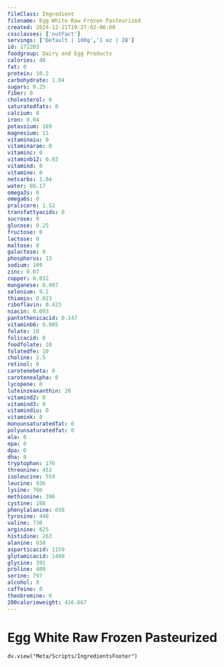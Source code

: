```yaml
---
fileClass: Ingredient
filename: Egg White Raw Frozen Pasteurized
created: 2024-12-21T19:27:02-06:00
cssclasses: ['nutFact']
servings: ['Default | 100g','1 oz | 28']
id: 172203
foodgroup: Dairy and Egg Products
calories: 48
fat: 0
protein: 10.2
carbohydrate: 1.04
sugars: 0.25
fiber: 0
cholesterol: 0
saturatedfats: 0
calcium: 8
iron: 0.04
potassium: 169
magnesium: 11
vitaminaiu: 0
vitaminarae: 0
vitaminc: 0
vitaminb12: 0.03
vitamind: 0
vitamine: 0
netcarbs: 1.04
water: 88.17
omega3s: 0
omega6s: 0
pralscore: 1.52
transfattyacids: 0
sucrose: 0
glucose: 0.25
fructose: 0
lactose: 0
maltose: 0
galactose: 0
phosphorus: 13
sodium: 169
zinc: 0.07
copper: 0.032
manganese: 0.007
selenium: 9.2
thiamin: 0.023
riboflavin: 0.423
niacin: 0.093
pantothenicacid: 0.147
vitaminb6: 0.005
folate: 10
folicacid: 0
foodfolate: 10
folatedfe: 10
choline: 2.5
retinol: 0
carotenebeta: 0
carotenealpha: 0
lycopene: 0
luteinzeaxanthin: 20
vitamind2: 0
vitamind3: 0
vitamindiu: 0
vitamink: 0
monounsaturatedfat: 0
polyunsaturatedfat: 0
ala: 0
epa: 0
dpa: 0
dha: 0
tryptophan: 176
threonine: 453
isoleucine: 559
leucine: 936
lysine: 760
methionine: 396
cystine: 288
phenylalanine: 658
tyrosine: 446
valine: 730
arginine: 625
histidine: 263
alanine: 658
asparticacid: 1159
glutamicacid: 1480
glycine: 391
proline: 409
serine: 797
alcohol: 0
caffeine: 0
theobromine: 0
200calorieweight: 416.667
---
```


# Egg White Raw Frozen Pasteurized

```dataviewjs
dv.view("Meta/Scripts/IngredientsFooter")
```